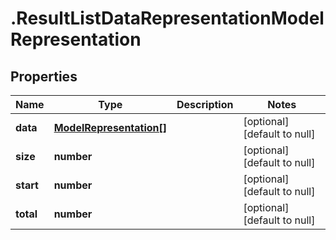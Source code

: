 # .ResultListDataRepresentationModelRepresentation

## Properties
Name | Type | Description | Notes
------------ | ------------- | ------------- | -------------
**data** | [**ModelRepresentation[]**](ModelRepresentation.md) |  | [optional] [default to null]
**size** | **number** |  | [optional] [default to null]
**start** | **number** |  | [optional] [default to null]
**total** | **number** |  | [optional] [default to null]


